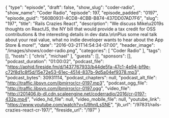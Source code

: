 {
  "type": "episode",
  "draft": false,
  "show_slug": "coder-radio",
  "show_name": "Coder Radio",
  "episode": 197,
  "episode_padded": "0197",
  "episode_guid": "560B0931-4CD8-4CBB-B874-437DD07AD7F6",
  "slug": "197",
  "title": "Rails Crazies React",
  "description": "We discuss Mike\u2019s thoughts on ReactJS, the NY bill that would provide a tax credit for OSS contributions & the interesting details in dev data.\n\nPlus some real talk about your real value, what no indie developer wants to hear about the App Store & more!",
  "date": "2016-03-21T14:54:34-07:00",
  "header_image": "/images/shows/coder-radio.png",
  "categories": [
    "Coder Radio"
  ],
  "tags": [],
  "hosts": [
    "chris",
    "michael"
  ],
  "guests": [],
  "sponsors": [],
  "podcast_duration": "01:00:02",
  "podcast_file": "https://aphid.fireside.fm/d/1437767933/b44de5fa-47c1-4e94-bf9e-c72f8d1c8f5d/15e72e53-61ec-4514-837b-9d5a04ef9378.mp3",
  "podcast_bytes": 30931114,
  "podcast_chapters": null,
  "podcast_alt_file": "http://traffic.libsyn.com/jbmirror/cr-0197.mp3",
  "podcast_ogg_file": "http://traffic.libsyn.com/jbmirror/cr-0197.ogg",
  "video_file": "http://201406.jb-dl.cdn.scaleengine.net/coderradio/2016/cr-0197-432p.mp4",
  "video_hd_file": null,
  "video_mobile_file": null,
  "youtube_link": "https://www.youtube.com/watch?v=fJ9hnlLsSNE",
  "jb_url": "/97831/rails-crazies-react-cr-197/",
  "fireside_url": "/197"
}

